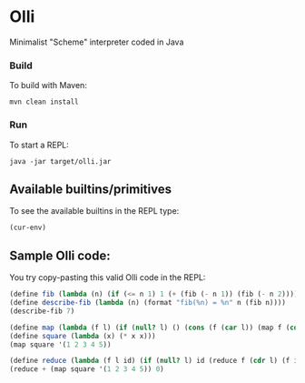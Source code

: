 # Olli
Minimalist "Scheme" interpreter coded in Java

### Build
To build with Maven:

`mvn clean install`

### Run
To start a REPL:

`java -jar target/olli.jar`

## Available builtins/primitives
To see the available builtins in the REPL type:

`(cur-env)`

## Sample Olli code:
You try copy-pasting this valid Olli code in the REPL:
```scheme
(define fib (lambda (n) (if (<= n 1) 1 (+ (fib (- n 1)) (fib (- n 2))))))
(define describe-fib (lambda (n) (format "fib(%n) = %n" n (fib n))))
(describe-fib 7)

(define map (lambda (f l) (if (null? l) () (cons (f (car l)) (map f (cdr l))))))
(define square (lambda (x) (* x x)))
(map square '(1 2 3 4 5))

(define reduce (lambda (f l id) (if (null? l) id (reduce f (cdr l) (f id (car l))))))
(reduce + (map square '(1 2 3 4 5)) 0)
```
